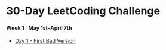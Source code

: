 # 30-Day LeetCoding Challenge
#### Week 1 : May 1st–April 7th
* [Day 1 - First Bad Version](Week1/DAY1.md)
